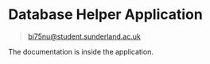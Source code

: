 # Database Helper Application 

> bi75nu@student.sunderland.ac.uk

The documentation is inside the application.